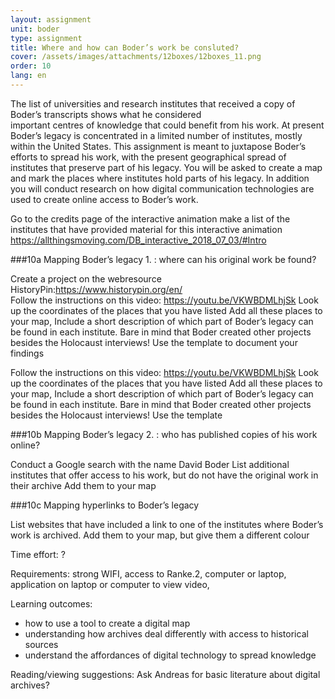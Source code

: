 ```yaml
---
layout: assignment
unit: boder
type: assignment
title: Where and how can Boder’s work be consluted?
cover: /assets/images/attachments/12boxes/12boxes_11.png
order: 10
lang: en
---
```


 The list of universities and research institutes that received a 
 copy of Boder’s transcripts  shows what he considered      
 important centres of  knowledge that could benefit from his 
 work. At present Boder’s legacy is concentrated in a limited 
 number of institutes, mostly within the United States. 
 This assignment is meant to juxtapose Boder’s efforts to spread 
 his work, with  the present geographical spread of institutes that 
 preserve part of his legacy.
 You will be asked to create a map and mark the places where 
 institutes hold  parts of his legacy. In addition you will conduct 
 research on how digital  communication technologies are used to 
 create online access to  Boder’s work.



<!-- more -->

<!-- briefing-student -->


Go to the credits page of the interactive animation 
make a list of the institutes that have provided material for this interactive animation  
https://allthingsmoving.com/DB_interactive_2018_07_03/#Intro

<!--section --> 
###10a Mapping Boder’s legacy 1. : where can his original work be found?

Create a project on the webresource HistoryPin:https://www.historypin.org/en/  
Follow the instructions on this video: https://youtu.be/VKWBDMLhjSk 
Look up the coordinates of the places that you have listed
Add all these places to your map, 
Include a short description of which part of Boder’s legacy can be found in each institute. Bare in mind that Boder created other projects besides the Holocaust interviews!
Use the template to document your findings 

 
Follow the instructions on this video: https://youtu.be/VKWBDMLhjSk 
Look up the coordinates of the places that you have listed
Add all these places to your map, 
Include a short description of which part of Boder’s legacy can be found in each institute. Bare in mind that Boder created other projects besides the Holocaust interviews!
Use the template 

<!--section --> 
###10b  Mapping Boder’s legacy 2. : who has published copies of his work online?    

Conduct a Google search with the name David Boder
List additional institutes that offer access to his work, but do not have the original work in their archive
Add them to your map

<!--section --> 
###10c  Mapping hyperlinks to Boder’s legacy

List websites that have included a link to one of the institutes where Boder’s work is archived. 
Add them to your map, but give them a different colour 

<!-- briefing-teacher -->

Time effort: ?

Requirements:  strong WIFI, access to Ranke.2, computer or laptop,
application on laptop or computer to view video, 

Learning outcomes: 
- how to use a tool to create a digital map
- understanding how archives deal differently with access  to historical sources
- understand the affordances of digital technology to spread knowledge 


Reading/viewing  suggestions:
Ask Andreas for basic literature about digital archives?




